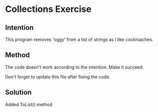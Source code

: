 # Collections Exercise

## Intention

This program removes 'oggy' from a list of strings as I like cockroaches.

## Method

The code doesn't work according to the intention. Make it succeed.

Don't forget to update this file after fixing the code.

## Solution

Added ToList() method 